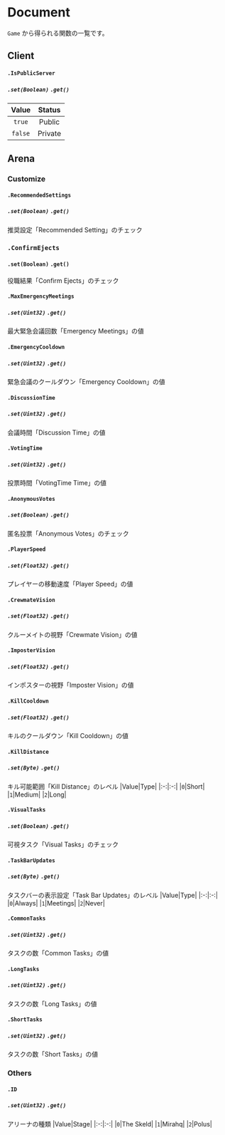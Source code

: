 # Document
`Game` から得られる関数の一覧です。

## Client
#### `.IsPublicServer`
##### `.set(Boolean)` `.get()`
|Value|Status|
|:-:|:-:|
|`true`|Public|
|`false`|Private|

## Arena
### Customize
#### `.RecommendedSettings`
##### `.set(Boolean)` `.get()`
推奨設定「Recommended Setting」のチェック

### `.ConfirmEjects`
#### `.set(Boolean)` `.get()`
役職結果「Confirm Ejects」のチェック

#### `.MaxEmergencyMeetings`
##### `.set(Uint32)` `.get()`
最大緊急会議回数「Emergency Meetings」の値

#### `.EmergencyCooldown`
##### `.set(Uint32)` `.get()`
緊急会議のクールダウン「Emergency Cooldown」の値

#### `.DiscussionTime`
##### `.set(Uint32)` `.get()`
会議時間「Discussion Time」の値

#### `.VotingTime`
##### `.set(Uint32)` `.get()`
投票時間「VotingTime Time」の値

#### `.AnonymousVotes`
##### `.set(Boolean)` `.get()`
匿名投票「Anonymous Votes」のチェック

#### `.PlayerSpeed`
##### `.set(Float32)` `.get()`
プレイヤーの移動速度「Player Speed」の値

#### `.CrewmateVision`
##### `.set(Float32)` `.get()`
クルーメイトの視野「Crewmate Vision」の値

#### `.ImposterVision`
##### `.set(Float32)` `.get()`
インポスターの視野「Imposter Vision」の値

#### `.KillCooldown`
##### `.set(Float32)` `.get()`
キルのクールダウン「Kill Cooldown」の値

#### `.KillDistance`
##### `.set(Byte)` `.get()`
キル可能範囲「Kill Distance」のレベル
|Value|Type|
|:-:|:-:|
|`0`|Short|
|`1`|Medium|
|`2`|Long|

#### `.VisualTasks`
##### `.set(Boolean)` `.get()`
可視タスク「Visual Tasks」のチェック

#### `.TaskBarUpdates`
##### `.set(Byte)` `.get()`
タスクバーの表示設定「Task Bar Updates」のレベル
|Value|Type|
|:-:|:-:|
|`0`|Always|
|`1`|Meetings|
|`2`|Never|

#### `.CommonTasks`
##### `.set(Uint32)` `.get()`
タスクの数「Common Tasks」の値

#### `.LongTasks`
##### `.set(Uint32)` `.get()`
タスクの数「Long Tasks」の値

#### `.ShortTasks`
##### `.set(Uint32)` `.get()`
タスクの数「Short Tasks」の値

### Others
#### `.ID`
##### `.set(Uint32)` `.get()`
アリーナの種類
|Value|Stage|
|:-:|:-:|
|`0`|The Skeld|
|`1`|Mirahq|
|`2`|Polus|
